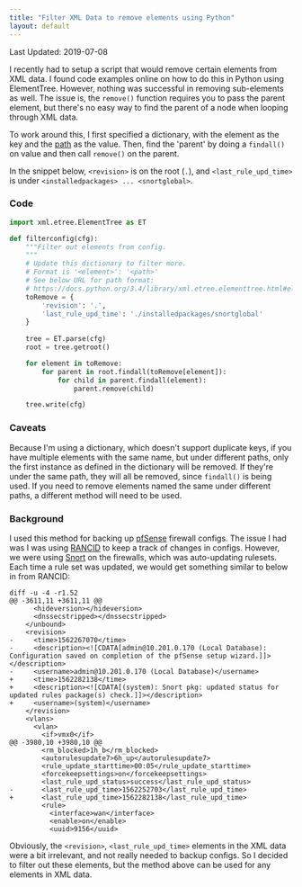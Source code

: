 ```yaml
---
title: "Filter XML Data to remove elements using Python"
layout: default
---
```


Last Updated: 2019-07-08

I recently had to setup a script that would remove certain elements from XML
data.  I found code examples online on how to do this in Python using
ElementTree.  However, nothing was successful in removing sub-elements as well.
The issue is, the `remove()` function requires you to pass the parent element,
but there's no easy way to find the parent of a node when looping through XML
data.

To work around this, I first specified a dictionary, with the element as the key
and the [path](https://docs.python.org/3.4/library/xml.etree.elementtree.html#elementtree-xpath) 
as the value.  Then, find the 'parent' by doing a `findall()` on value and then
call `remove()` on the parent.

In the snippet below, `<revision>` is on the root (`.`), and 
`<last_rule_upd_time>` is under `<installedpackages> ... <snortglobal>`.

### Code
```python
import xml.etree.ElementTree as ET

def filterconfig(cfg):
    """Filter out elements from config.
    """
    # Update this dictionary to filter more.
    # Format is '<element>': '<path>'
    # See below URL for path format:
    # https://docs.python.org/3.4/library/xml.etree.elementtree.html#elementtree-xpath
    toRemove = {
        'revision': '.',
        'last_rule_upd_time': './installedpackages/snortglobal' 
    }
    
    tree = ET.parse(cfg)
    root = tree.getroot()

    for element in toRemove:
        for parent in root.findall(toRemove[element]):
            for child in parent.findall(element):
                parent.remove(child)

    tree.write(cfg)
```

### Caveats

Because I'm using a dictionary, which doesn't support duplicate keys, if you
have multiple elements with the same name, but under different paths, only the
first instance as defined in the dictionary will be removed.  If they're under
the same path, they will all be removed, since `findall()` is being used.  If
you need to remove elements named the same under different paths, a different
method will need to be used.

### Background

I used this method for backing up [pfSense](https://www.pfsense.org/) firewall
configs. The issue I had was I was using [RANCID](https://www.shrubbery.net/rancid/) 
to keep a track of changes in configs.  However, we were using [Snort](https://www.snort.org/)
on the firewalls, which was auto-updating rulesets.  Each time a rule set was
updated, we would get something similar to below in from RANCID:

```
diff -u -4 -r1.52
@@ -3611,11 +3611,11 @@
      <hideversion></hideversion>
      <dnssecstripped></dnssecstripped>
    </unbound>
    <revision>
-     <time>1562267070</time>
-     <description><![CDATA[admin@10.201.0.170 (Local Database): Configuration saved on completion of the pfSense setup wizard.]]></description>
-     <username>admin@10.201.0.170 (Local Database)</username>
+     <time>1562282138</time>
+     <description><![CDATA[(system): Snort pkg: updated status for updated rules package(s) check.]]></description>
+     <username>(system)</username>
    </revision>
    <vlans>
      <vlan>
        <if>vmx0</if>
@@ -3980,10 +3980,10 @@
        <rm_blocked>1h_b</rm_blocked>
        <autorulesupdate7>6h_up</autorulesupdate7>
        <rule_update_starttime>00:05</rule_update_starttime>
        <forcekeepsettings>on</forcekeepsettings>
        <last_rule_upd_status>success</last_rule_upd_status>
-       <last_rule_upd_time>1562252703</last_rule_upd_time>
+       <last_rule_upd_time>1562282138</last_rule_upd_time>
        <rule>
          <interface>wan</interface>
          <enable>on</enable>
          <uuid>9156</uuid>
```

Obviously, the `<revision>`, `<last_rule_upd_time>` elements in the XML data
were a bit irrelevant, and not really needed to backup configs.  So I decided
to filter out these elements, but the method above can be used for any elements
in XML data.
